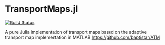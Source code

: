 # TransportMaps.jl

[![Build Status](https://github.com/lukasfritsch/TransportMaps.jl/actions/workflows/CI.yml/badge.svg?branch=main)](https://github.com/lukasfritsch/TransportMaps.jl/actions/workflows/CI.yml?query=branch%3Amain)

A pure Julia implementation of transport maps based on the adaptive transport map implementation in MATLAB https://github.com/baptistar/ATM
